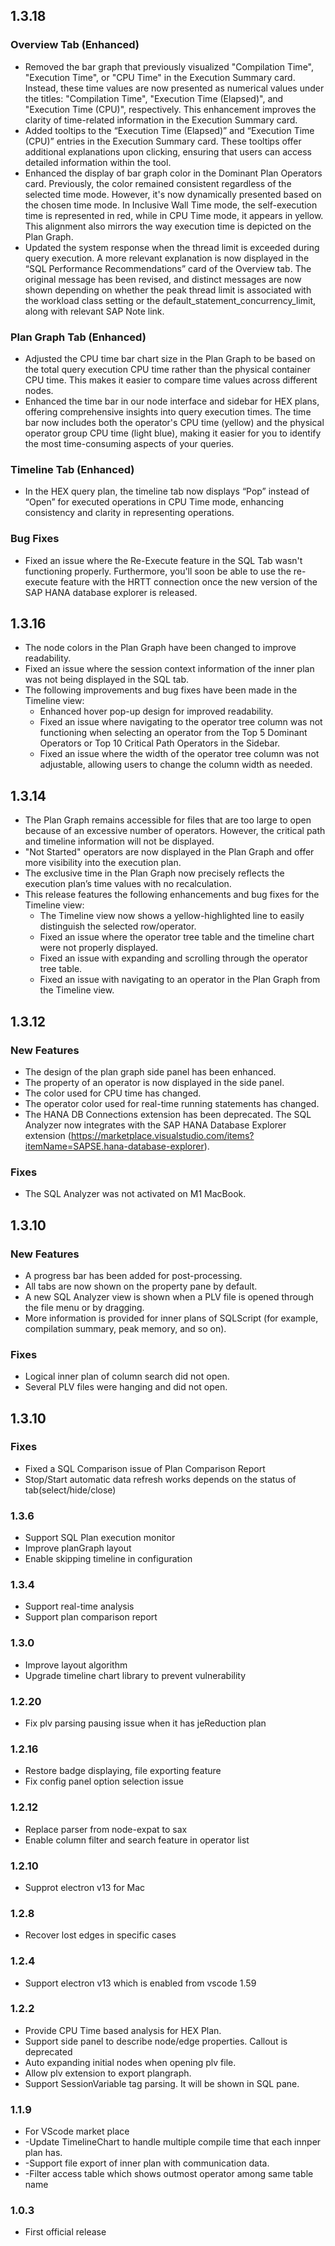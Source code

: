 ## 1.3.18
### Overview Tab (Enhanced)
- Removed the bar graph that previously visualized "Compilation Time", "Execution Time", or "CPU Time" in the Execution Summary card. Instead, these time values are now presented as numerical values under the titles: "Compilation Time", "Execution Time (Elapsed)", and "Execution Time (CPU)", respectively. This enhancement improves the clarity of time-related information in the Execution Summary card.
- Added tooltips to the “Execution Time (Elapsed)” and “Execution Time (CPU)” entries in the Execution Summary card. These tooltips offer additional explanations upon clicking, ensuring that users can access detailed information within the tool.
- Enhanced the display of bar graph color in the Dominant Plan Operators card. Previously, the color remained consistent regardless of the selected time mode. However, it's now dynamically presented based on the chosen time mode. In Inclusive Wall Time mode, the self-execution time is represented in red, while in CPU Time mode, it appears in yellow. This alignment also mirrors the way execution time is depicted on the Plan Graph.
- Updated the system response when the thread limit is exceeded during query execution. A more relevant explanation is now displayed in the “SQL Performance Recommendations” card of the Overview tab. The original message has been revised, and distinct messages are now shown depending on whether the peak thread limit is associated with the workload class setting or the default_statement_concurrency_limit, along with relevant SAP Note link.

### Plan Graph Tab (Enhanced)
- Adjusted the CPU time bar chart size in the Plan Graph to be based on the total query execution CPU time rather than the physical container CPU time. This makes it easier to compare time values across different nodes.
- Enhanced the time bar in our node interface and sidebar for HEX plans, offering comprehensive insights into query execution times. The time bar now includes both the operator's CPU time (yellow) and the physical operator group CPU time (light blue), making it easier for you to identify the most time-consuming aspects of your queries.

### Timeline Tab (Enhanced)
- In the HEX query plan, the timeline tab now displays “Pop” instead of “Open” for executed operations in CPU Time mode, enhancing consistency and clarity in representing operations.

### Bug Fixes
- Fixed an issue where the Re-Execute feature in the SQL Tab wasn't functioning properly. Furthermore, you'll soon be able to use the re-execute feature with the HRTT connection once the new version of the SAP HANA database explorer is released.

## 1.3.16
- The node colors in the Plan Graph have been changed to improve readability.
- Fixed an issue where the session context information of the inner plan was not being displayed in the SQL tab.
- The following improvements and bug fixes have been made in the Timeline view:
  - Enhanced hover pop-up design for improved readability.
  - Fixed an issue where navigating to the operator tree column was not functioning when selecting an operator from the Top 5 Dominant Operators or Top 10 Critical Path Operators in the Sidebar.
  - Fixed an issue where the width of the operator tree column was not adjustable, allowing users to change the column width as needed.

## 1.3.14
- The Plan Graph remains accessible for files that are too large to open because of an excessive number of operators. However, the critical path and timeline information will not be displayed.
- "Not Started" operators are now displayed in the Plan Graph and offer more visibility into the execution plan.
- The exclusive time in the Plan Graph now precisely reflects the execution plan’s time values with no recalculation.
- This release features the following enhancements and bug fixes for the Timeline view:
  - The Timeline view now shows a yellow-highlighted line to easily distinguish the selected row/operator.
  - Fixed an issue where the operator tree table and the timeline chart were not properly displayed.
  - Fixed an issue with expanding and scrolling through the operator tree table.
  - Fixed an issue with navigating to an operator in the Plan Graph from the Timeline view.

## 1.3.12

### New Features
- The design of the plan graph side panel has been enhanced.
- The property of an operator is now displayed in the side panel.
- The color used for CPU time has changed.
- The operator color used for real-time running statements has changed.
- The HANA DB Connections extension has been deprecated. The SQL Analyzer now integrates with the SAP HANA Database Explorer extension (https://marketplace.visualstudio.com/items?itemName=SAPSE.hana-database-explorer).

### Fixes
- The SQL Analyzer was not activated on M1 MacBook.

## 1.3.10

### New Features

- A progress bar has been added for post-processing.
- All tabs are now shown on the property pane by default.
- A new SQL Analyzer view is shown when a PLV file is opened through the file menu or by dragging.
- More information is provided for inner plans of SQLScript (for example, compilation summary, peak memory, and so on).

### Fixes

- Logical inner plan of column search did not open.
- Several PLV files were hanging and did not open.

## 1.3.10

### Fixes

- Fixed a SQL Comparison issue of Plan Comparison Report
- Stop/Start automatic data refresh works depends on the status of tab(select/hide/close)

### 1.3.6

- Support SQL Plan execution monitor
- Improve planGraph layout
- Enable skipping timeline in configuration

### 1.3.4

- Support real-time analysis
- Support plan comparison report

### 1.3.0

- Improve layout algorithm
- Upgrade timeline chart library to prevent vulnerability

### 1.2.20

- Fix plv parsing pausing issue when it has jeReduction plan

### 1.2.16

- Restore badge displaying, file exporting feature
- Fix config panel option selection issue

### 1.2.12

- Replace parser from node-expat to sax
- Enable column filter and search feature in operator list

### 1.2.10

- Supprot electron v13 for Mac

### 1.2.8

- Recover lost edges in specific cases

### 1.2.4

- Support electron v13 which is enabled from vscode 1.59

### 1.2.2

- Provide CPU Time based analysis for HEX Plan.
- Support side panel to describe node/edge properties. Callout is deprecated
- Auto expanding initial nodes when opening plv file.
- Allow plv extension to export plangraph.
- Support SessionVariable tag parsing. It will be shown in SQL pane.

### 1.1.9

- For VScode market place
- -Update TimelineChart to handle multiple compile time that each innper plan has.
- -Support file export of inner plan with communication data.
- -Filter access table which shows outmost operator among same table name

### 1.0.3

- First official release
